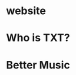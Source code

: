 # website
<head>
  <title>Tomorrow X Together FANPAGE!!!!!</title>
<style>
  <background {color:blue;}
</style>
</head>
<body>
  <h1>Who is TXT?</h1>
  <body></body>
  <h1>Better Music</h1>
  <p></p>
  <h2></h2>
</body>
